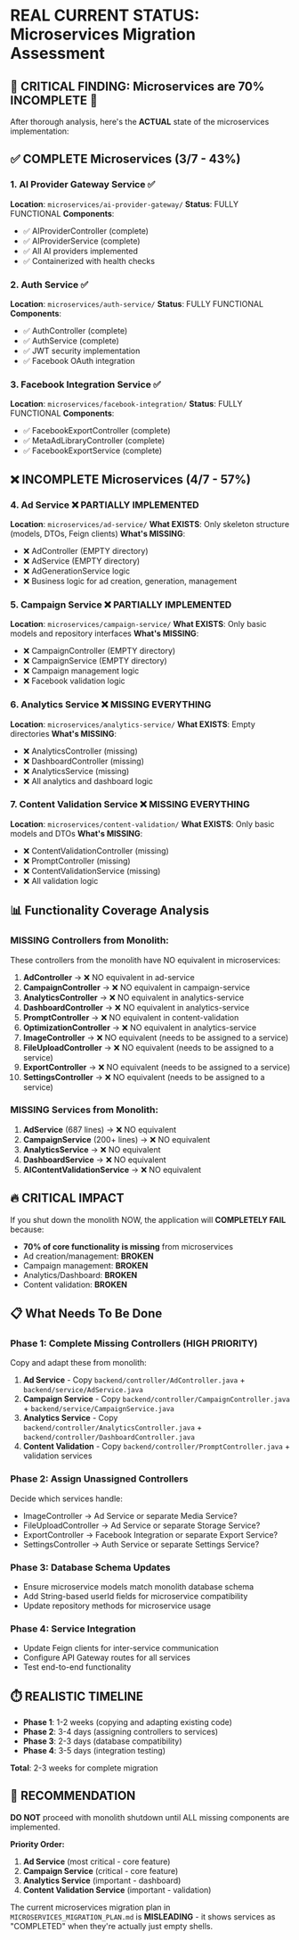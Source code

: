 # REAL CURRENT STATUS: Microservices Migration Assessment

## 🚨 **CRITICAL FINDING: Microservices are 70% INCOMPLETE** 🚨

After thorough analysis, here's the **ACTUAL** state of the microservices implementation:

## ✅ **COMPLETE Microservices** (3/7 - 43%)

### 1. AI Provider Gateway Service ✅
**Location**: `microservices/ai-provider-gateway/`
**Status**: FULLY FUNCTIONAL
**Components**:
- ✅ AIProviderController (complete)
- ✅ AIProviderService (complete)
- ✅ All AI providers implemented
- ✅ Containerized with health checks

### 2. Auth Service ✅
**Location**: `microservices/auth-service/`
**Status**: FULLY FUNCTIONAL
**Components**:
- ✅ AuthController (complete)
- ✅ AuthService (complete)
- ✅ JWT security implementation
- ✅ Facebook OAuth integration

### 3. Facebook Integration Service ✅
**Location**: `microservices/facebook-integration/`
**Status**: FULLY FUNCTIONAL
**Components**:
- ✅ FacebookExportController (complete)
- ✅ MetaAdLibraryController (complete)
- ✅ FacebookExportService (complete)

## ❌ **INCOMPLETE Microservices** (4/7 - 57%)

### 4. Ad Service ❌ **PARTIALLY IMPLEMENTED**
**Location**: `microservices/ad-service/`
**What EXISTS**: Only skeleton structure (models, DTOs, Feign clients)
**What's MISSING**:
- ❌ AdController (EMPTY directory)
- ❌ AdService (EMPTY directory)
- ❌ AdGenerationService logic
- ❌ Business logic for ad creation, generation, management

### 5. Campaign Service ❌ **PARTIALLY IMPLEMENTED**
**Location**: `microservices/campaign-service/`
**What EXISTS**: Only basic models and repository interfaces
**What's MISSING**:
- ❌ CampaignController (EMPTY directory)
- ❌ CampaignService (EMPTY directory)
- ❌ Campaign management logic
- ❌ Facebook validation logic

### 6. Analytics Service ❌ **MISSING EVERYTHING**
**Location**: `microservices/analytics-service/`
**What EXISTS**: Empty directories
**What's MISSING**:
- ❌ AnalyticsController (missing)
- ❌ DashboardController (missing)
- ❌ AnalyticsService (missing)
- ❌ All analytics and dashboard logic

### 7. Content Validation Service ❌ **MISSING EVERYTHING**
**Location**: `microservices/content-validation/`
**What EXISTS**: Only basic models and DTOs
**What's MISSING**:
- ❌ ContentValidationController (missing)
- ❌ PromptController (missing)
- ❌ ContentValidationService (missing)
- ❌ All validation logic

## 📊 **Functionality Coverage Analysis**

### **MISSING Controllers from Monolith:**
These controllers from the monolith have NO equivalent in microservices:

1. **AdController** → ❌ NO equivalent in ad-service
2. **CampaignController** → ❌ NO equivalent in campaign-service
3. **AnalyticsController** → ❌ NO equivalent in analytics-service
4. **DashboardController** → ❌ NO equivalent in analytics-service
5. **PromptController** → ❌ NO equivalent in content-validation
6. **OptimizationController** → ❌ NO equivalent in analytics-service
7. **ImageController** → ❌ NO equivalent (needs to be assigned to a service)
8. **FileUploadController** → ❌ NO equivalent (needs to be assigned to a service)
9. **ExportController** → ❌ NO equivalent (needs to be assigned to a service)
10. **SettingsController** → ❌ NO equivalent (needs to be assigned to a service)

### **MISSING Services from Monolith:**
1. **AdService** (687 lines) → ❌ NO equivalent
2. **CampaignService** (200+ lines) → ❌ NO equivalent
3. **AnalyticsService** → ❌ NO equivalent
4. **DashboardService** → ❌ NO equivalent
5. **AIContentValidationService** → ❌ NO equivalent

## 🔥 **CRITICAL IMPACT**

If you shut down the monolith NOW, the application will **COMPLETELY FAIL** because:

- **70% of core functionality is missing** from microservices
- Ad creation/management: **BROKEN**
- Campaign management: **BROKEN**
- Analytics/Dashboard: **BROKEN**
- Content validation: **BROKEN**

## 📋 **What Needs To Be Done**

### **Phase 1: Complete Missing Controllers (HIGH PRIORITY)**
Copy and adapt these from monolith:

1. **Ad Service** - Copy `backend/controller/AdController.java` + `backend/service/AdService.java`
2. **Campaign Service** - Copy `backend/controller/CampaignController.java` + `backend/service/CampaignService.java`
3. **Analytics Service** - Copy `backend/controller/AnalyticsController.java` + `backend/controller/DashboardController.java`
4. **Content Validation** - Copy `backend/controller/PromptController.java` + validation services

### **Phase 2: Assign Unassigned Controllers**
Decide which services handle:
- ImageController → Ad Service or separate Media Service?
- FileUploadController → Ad Service or separate Storage Service?
- ExportController → Facebook Integration or separate Export Service?
- SettingsController → Auth Service or separate Settings Service?

### **Phase 3: Database Schema Updates**
- Ensure microservice models match monolith database schema
- Add String-based userId fields for microservice compatibility
- Update repository methods for microservice usage

### **Phase 4: Service Integration**
- Update Feign clients for inter-service communication
- Configure API Gateway routes for all services
- Test end-to-end functionality

## ⏱️ **REALISTIC TIMELINE**

- **Phase 1**: 1-2 weeks (copying and adapting existing code)
- **Phase 2**: 3-4 days (assigning controllers to services)
- **Phase 3**: 2-3 days (database compatibility)
- **Phase 4**: 3-5 days (integration testing)

**Total**: 2-3 weeks for complete migration

## 🎯 **RECOMMENDATION**

**DO NOT** proceed with monolith shutdown until ALL missing components are implemented.

**Priority Order:**
1. **Ad Service** (most critical - core feature)
2. **Campaign Service** (critical - core feature)
3. **Analytics Service** (important - dashboard)
4. **Content Validation Service** (important - validation)

The current microservices migration plan in `MICROSERVICES_MIGRATION_PLAN.md` is **MISLEADING** - it shows services as "COMPLETED" when they're actually just empty shells.